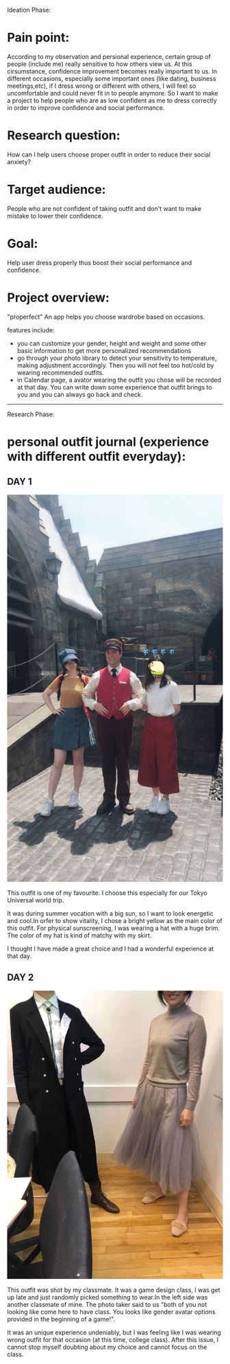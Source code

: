 Ideation Phase:

# Pain point: 
According to my observation and persional experience, certain group of people (include me) really sensitive to how others view us. At this cirsumstance, confidence improvement becomes really important to us. 
In different occasions, especially some important ones (like dating, business meetings,etc), if I dress wrong or different with others, I will feel so uncomfortable and could never fit in to people anymore.
So I want to make a project to help people who are as low confident as me to dress correctly in order to improve confidence and social performance.

# Research question:
How can I help users choose proper outfit in order to reduce their social anxiety?


# Target audience:
People who are not confident of taking outfit and don't want to make mistake to lower their confidence.

# Goal:
Help user dress properly thus boost their social performance and confidence.

# Project overview:
"properfect"
An app helps you choose wardrobe based on occasions.

features include:
- you can customize your gender, height and weight and some other basic information to get more personalized recommendations
- go through your photo library to detect your sensitivity to temperature, making adjustment accordingly. Then you will not feel too hot/cold by wearing recommended outfits.
- in Calendar page, a avator wearing the outfit you chose will be recorded at that day. You can write down some experience that outfit brings to you and you can always go back and check.

----------------------------------------------
Research Phase:

# personal outfit journal (experience with different outfit everyday):

## DAY 1

![First outfit](IMG_0440.jpg)

This outfit is one of my favourite. I choose this especially for our Tokyo Universal world trip. 

It was during summer vocation with a big sun, so I want to look energetic and cool.In orfer to show vitality, I chose a bright yellow as the main color of this outfit. For physical sunscreening, I was wearing a hat with a huge brim. The color of my hat is kind of matchy with my skirt.

I thought I have made a great choice and I had a wonderful experience at that day. 

## DAY 2


![Second outfit](IMG_8953.jpg)

This outfit was shot by my classmate. It was a game design class, I was get up late and just randomly picked something to wear.In the left side was another classmate of mine. The photo taker said to us "both of you not looking like come here to have class. You looks like gender avatar options provided in the beginning of a game!". 

It was an unique experience undeniably, but I was feeling like I was wearing wrong outfit for that occasion (at this time, college class). After this issue, I cannot stop myself doubting about my choice and cannot focus on the class. 
